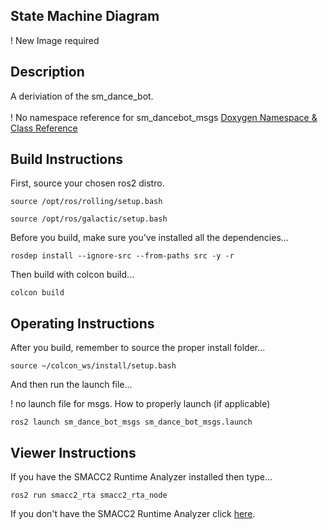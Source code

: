  <h2>State Machine Diagram</h2>
 
 ! New Image required
 
 <h2>Description</h2> A deriviation of the sm_dance_bot.<br></br>
 ! No namespace reference for sm_dancebot_msgs
<a href="https://robosoft-ai.github.io/SMACC2_Documentation/master/html/namespacesm_dancebot_msgs.html">Doxygen Namespace & Class Reference</a>
 
 <h2>Build Instructions</h2>

First, source your chosen ros2 distro.
```
source /opt/ros/rolling/setup.bash
```
```
source /opt/ros/galactic/setup.bash
```

Before you build, make sure you've installed all the dependencies...

```
rosdep install --ignore-src --from-paths src -y -r
```

Then build with colcon build...

```
colcon build
```
<h2>Operating Instructions</h2>
After you build, remember to source the proper install folder...

```
source ~/colcon_ws/install/setup.bash
```

And then run the launch file...

! no launch file for msgs. How to properly launch (if applicable)

```
ros2 launch sm_dance_bot_msgs sm_dance_bot_msgs.launch
```
 
 <h2>Viewer Instructions</h2>
If you have the SMACC2 Runtime Analyzer installed then type...

```
ros2 run smacc2_rta smacc2_rta_node
``` 

If you don't have the SMACC2 Runtime Analyzer click <a href="https://robosoft.ai/product-category/smacc2-runtime-analyzer/">here</a>.
